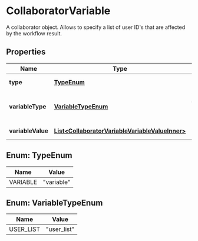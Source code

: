 

# CollaboratorVariable

A collaborator object. Allows to specify a list of user ID's that are affected by the workflow result.

## Properties

| Name | Type | Description | Notes |
|------------ | ------------- | ------------- | -------------|
|**type** | [**TypeEnum**](#TypeEnum) | Collaborator object type.  |  |
|**variableType** | [**VariableTypeEnum**](#VariableTypeEnum) | Variable type  for the Collaborator object.  |  |
|**variableValue** | [**List&lt;CollaboratorVariableVariableValueInner&gt;**](CollaboratorVariableVariableValueInner.md) | A list of user IDs. |  |



## Enum: TypeEnum

| Name | Value |
|---- | -----|
| VARIABLE | &quot;variable&quot; |



## Enum: VariableTypeEnum

| Name | Value |
|---- | -----|
| USER_LIST | &quot;user_list&quot; |



